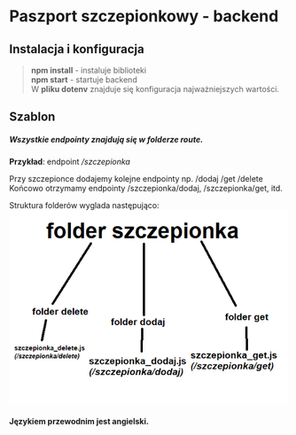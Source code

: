 # Paszport szczepionkowy - backend
## Instalacja i konfiguracja

> **npm install** - instaluje biblioteki  
> **npm start** - startuje backend  
> W **pliku dotenv** znajduje się konfiguracja najważniejszych wartości.  
## Szablon
##### Wszystkie endpointy znajdują się w folderze route.

**Przykład**: endpoint */szczepionka*  

Przy szczepionce dodajemy kolejne endpointy np. /dodaj /get /delete 
Końcowo otrzymamy endpointy /szczepionka/dodaj, /szczepionka/get, itd.

Struktura folderów wyglada następująco:
![zdjecie ze struktura](readme.png)

#### Językiem przewodnim jest angielski.
